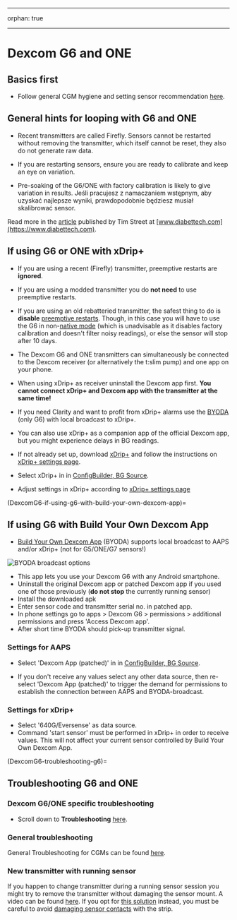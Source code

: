- - -
orphan: true
- - -

# Dexcom G6 and ONE

## Basics first

-   Follow general CGM hygiene and setting sensor recommendation [here](../CompatibleCgms/GeneralCGMRecommendation.md).

## General hints for looping with G6 and ONE

- Recent transmitters are called Firefly. Sensors cannot be restarted without removing the transmitter, which itself cannot be reset, they also do not generate raw data.

- If you are restarting sensors, ensure you are ready to calibrate and keep an eye on variation.

- Pre-soaking of the G6/ONE with factory calibration is likely to give variation in results. Jeśli pracujesz z namaczaniem wstępnym, aby uzyskać najlepsze wyniki, prawdopodobnie będziesz musiał skalibrować sensor.

Read more in the [article](https://www.diabettech.com/artificial-pancreas/diy-looping-and-cgm/) published by Tim Street at [www.diabettech.com](https://www.diabettech.com).

## If using G6 or ONE with xDrip+

- If you are using a recent (Firefly) transmitter, preemptive restarts are **ignored**.
- If you are using a modded transmitter you do **not need** to use preemptive restarts.
-   If you are using an old rebatteried transmitter, the safest thing to do is **disable** [preemptive restarts](https://navid200.github.io/xDrip/docs/Preemptive-Restart.html). Though, in this case you will have to use the G6 in non-[native mode](https://navid200.github.io/xDrip/docs/Native-Algorithm.html) (which is unadvisable as it disables factory calibration and doesn't filter noisy readings), or else the sensor will stop after 10 days.
-   The Dexcom G6 and ONE transmitters can simultaneously be connected to the Dexcom receiver (or alternatively the t:slim pump) and one app on your phone.
-   When using xDrip+ as receiver uninstall the Dexcom app first. **You cannot connect xDrip+ and Dexcom app with the transmitter at the same time!**
-   If you need Clarity and want to profit from xDrip+ alarms use the [BYODA](#DexcomG6-if-using-g6-with-build-your-own-dexcom-app) (only G6) with local broadcast to xDrip+.
-   You can also use xDrip+ as a companion app of the official Dexcom app, but you might experience delays in BG readings.
-   If not already set up, download [xDrip+](https://github.com/NightscoutFoundation/xDrip) and follow the instructions on [xDrip+ settings page](../CompatibleCgms/xDrip.md).
-   Select xDrip+ in in [ConfigBuilder, BG Source](#Config-Builder-bg-source).

- Adjust settings in xDrip+ according to [xDrip+ settings page](../CompatibleCgms/xDrip.md)

(DexcomG6-if-using-g6-with-build-your-own-dexcom-app)=
## If using G6 with Build Your Own Dexcom App

-   [Build Your Own Dexcom App](https://docs.google.com/forms/d/e/1FAIpQLScD76G0Y-BlL4tZljaFkjlwuqhT83QlFM5v6ZEfO7gCU98iJQ/viewform?fbzx=2196386787609383750) (BYODA) supports local broadcast to AAPS and/or xDrip+ (not for G5/ONE/G7 sensors!)

![BYODA broadcast options](../images/BYODA.png)

-   This app lets you use your Dexcom G6 with any Android smartphone.
-   Uninstall the original Dexcom app or patched Dexcom app if you used one of those previously (**do not stop** the currently running sensor)
-   Install the downloaded apk
-   Enter sensor code and transmitter serial no. in patched app.
-   In phone settings go to apps > Dexcom G6 > permissions > additional permissions and press 'Access Dexcom app'.
-   After short time BYODA should pick-up transmitter signal.

### Settings for AAPS

-   Select 'Dexcom App (patched)' in in [ConfigBuilder, BG Source](#Config-Builder-bg-source).

-   If you don't receive any values select any other data source, then re-select 'Dexcom App (patched)' to trigger the demand for permissions to establish the connection between AAPS and BYODA-broadcast.

### Settings for xDrip+

-   Select '640G/Eversense' as data source.
-   Command 'start sensor' must be performed in xDrip+ in order to receive values. This will not affect your current sensor controlled by Build Your Own Dexcom App.


(DexcomG6-troubleshooting-g6)=
## Troubleshooting G6 and ONE

### Dexcom G6/ONE specific troubleshooting

-   Scroll down to **Troubleshooting** [here](https://navid200.github.io/xDrip/docs/Dexcom_page.html).

### General troubleshooting

General Troubleshooting for CGMs can be found [here](#general-cgm-troubleshooting).

### New transmitter with running sensor

If you happen to change transmitter during a running sensor session you might try to remove the transmitter without damaging the sensor mount. A video can be found [here](https://navid200.github.io/xDrip/docs/Remove-transmitter.html). If you opt for [this solution](https://youtu.be/tx-kTsrkNUM) instead, you must be careful to avoid [damaging sensor contacts](https://navid200.github.io/xDrip/docs/Petroleum-jelly-in-Dexcom-G6-Sensor.html) with the strip.
